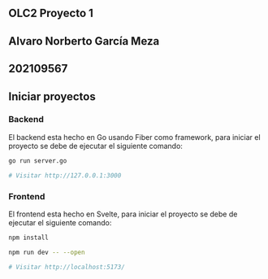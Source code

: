 ## OLC2 Proyecto 1

## Alvaro Norberto García Meza
## 202109567

## Iniciar proyectos

### Backend

El backend esta hecho en Go usando Fiber como framework, para iniciar el proyecto se debe de ejecutar el siguiente comando:

```bash
go run server.go

# Visitar http://127.0.0.1:3000

```

### Frontend

El frontend esta hecho en Svelte, para iniciar el proyecto se debe de ejecutar el siguiente comando:

```bash
npm install

npm run dev -- --open

# Visitar http://localhost:5173/

```

